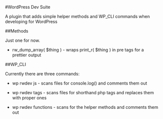 #WordPress Dev Suite

A plugin that adds simple helper methods and WP_CLI commands when developing for WordPress


##Methods

Just one for now.

* rw_dump_array( $thing ) -  wraps print_r( $thing ) in pre tags for a prettier output


##WP_CLI

Currently there are three commands:

* wp rwdev js - scans files for console.log() and comments them out

* wp rwdev tags - scans files for shorthand php tags and replaces them with proper ones

* wp rwdev functions - scans for the helper methods and comments them out